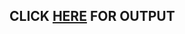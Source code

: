 
## CLICK [HERE](https://aniket126.github.io/cognizance-tasks/Task%203-Open%20Source/reacaptcha/recaptcha.html) FOR OUTPUT
